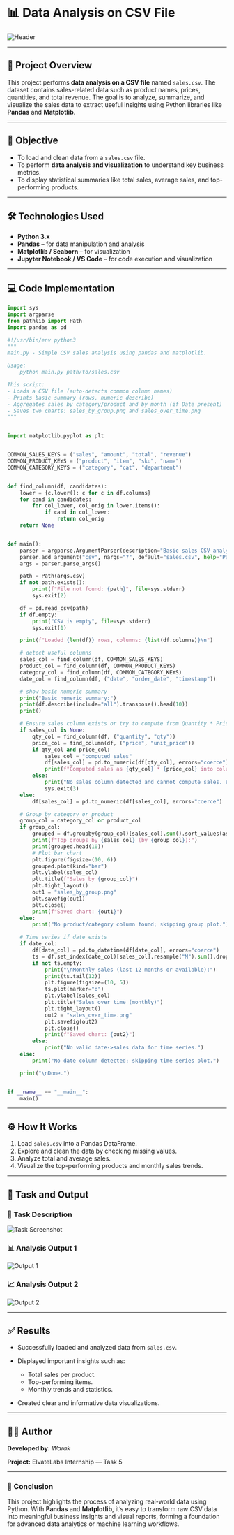 # 📊 Data Analysis on CSV File

![Header](file_0000000079e46209b116d494515c335b)

---

## 📘 Project Overview

This project performs **data analysis on a CSV file** named `sales.csv`. The dataset contains sales-related data such as product names, prices, quantities, and total revenue. The goal is to analyze, summarize, and visualize the sales data to extract useful insights using Python libraries like **Pandas** and **Matplotlib**.

---

## 🎯 Objective

* To load and clean data from a `sales.csv` file.
* To perform **data analysis and visualization** to understand key business metrics.
* To display statistical summaries like total sales, average sales, and top-performing products.

---

## 🛠️ Technologies Used

* **Python 3.x**
* **Pandas** – for data manipulation and analysis
* **Matplotlib / Seaborn** – for visualization
* **Jupyter Notebook / VS Code** – for code execution and visualization

---

## 💻 Code Implementation

```python
import sys
import argparse
from pathlib import Path
import pandas as pd

#!/usr/bin/env python3
"""
main.py - Simple CSV sales analysis using pandas and matplotlib.

Usage:
    python main.py path/to/sales.csv

This script:
- Loads a CSV file (auto-detects common column names)
- Prints basic summary (rows, numeric describe)
- Aggregates sales by category/product and by month (if Date present)
- Saves two charts: sales_by_group.png and sales_over_time.png
"""


import matplotlib.pyplot as plt


COMMON_SALES_KEYS = ("sales", "amount", "total", "revenue")
COMMON_PRODUCT_KEYS = ("product", "item", "sku", "name")
COMMON_CATEGORY_KEYS = ("category", "cat", "department")


def find_column(df, candidates):
    lower = {c.lower(): c for c in df.columns}
    for cand in candidates:
        for col_lower, col_orig in lower.items():
            if cand in col_lower:
                return col_orig
    return None


def main():
    parser = argparse.ArgumentParser(description="Basic sales CSV analysis")
    parser.add_argument("csv", nargs="?", default="sales.csv", help="Path to CSV file")
    args = parser.parse_args()

    path = Path(args.csv)
    if not path.exists():
        print(f"File not found: {path}", file=sys.stderr)
        sys.exit(2)

    df = pd.read_csv(path)
    if df.empty:
        print("CSV is empty", file=sys.stderr)
        sys.exit(1)

    print(f"Loaded {len(df)} rows, columns: {list(df.columns)}\n")

    # detect useful columns
    sales_col = find_column(df, COMMON_SALES_KEYS)
    product_col = find_column(df, COMMON_PRODUCT_KEYS)
    category_col = find_column(df, COMMON_CATEGORY_KEYS)
    date_col = find_column(df, ("date", "order_date", "timestamp"))

    # show basic numeric summary
    print("Basic numeric summary:")
    print(df.describe(include="all").transpose().head(10))
    print()

    # Ensure sales column exists or try to compute from Quantity * Price
    if sales_col is None:
        qty_col = find_column(df, ("quantity", "qty"))
        price_col = find_column(df, ("price", "unit_price"))
        if qty_col and price_col:
            sales_col = "computed_sales"
            df[sales_col] = pd.to_numeric(df[qty_col], errors="coerce") * pd.to_numeric(df[price_col], errors="coerce")
            print(f"Computed sales as {qty_col} * {price_col} into column '{sales_col}'")
        else:
            print("No sales column detected and cannot compute sales. Exiting.", file=sys.stderr)
            sys.exit(3)
    else:
        df[sales_col] = pd.to_numeric(df[sales_col], errors="coerce")

    # Group by category or product
    group_col = category_col or product_col
    if group_col:
        grouped = df.groupby(group_col)[sales_col].sum().sort_values(ascending=False)
        print(f"Top groups by {sales_col} (by {group_col}):")
        print(grouped.head(10))
        # Plot bar chart
        plt.figure(figsize=(10, 6))
        grouped.plot(kind="bar")
        plt.ylabel(sales_col)
        plt.title(f"Sales by {group_col}")
        plt.tight_layout()
        out1 = "sales_by_group.png"
        plt.savefig(out1)
        plt.close()
        print(f"Saved chart: {out1}")
    else:
        print("No product/category column found; skipping group plot.")

    # Time series if date exists
    if date_col:
        df[date_col] = pd.to_datetime(df[date_col], errors="coerce")
        ts = df.set_index(date_col)[sales_col].resample("M").sum().dropna()
        if not ts.empty:
            print("\nMonthly sales (last 12 months or available):")
            print(ts.tail(12))
            plt.figure(figsize=(10, 5))
            ts.plot(marker="o")
            plt.ylabel(sales_col)
            plt.title("Sales over time (monthly)")
            plt.tight_layout()
            out2 = "sales_over_time.png"
            plt.savefig(out2)
            plt.close()
            print(f"Saved chart: {out2}")
        else:
            print("No valid date->sales data for time series.")
    else:
        print("No date column detected; skipping time series plot.")

    print("\nDone.")


if __name__ == "__main__":
    main()
```

---

## ⚙️ How It Works

1. Load `sales.csv` into a Pandas DataFrame.
2. Explore and clean the data by checking missing values.
3. Analyze total and average sales.
4. Visualize the top-performing products and monthly sales trends.

---

## 🧾 Task and Output

### 🧠 Task Description

![Task Screenshot](file_00000000f77c622f9c43e85a1360d8cb)

### 📊 Analysis Output 1

![Output 1](file_000000005c446209a25868249c8647f3)

### 📈 Analysis Output 2

![Output 2](file_000000005c446209a25868249c8647f3)

---

## ✅ Results

* Successfully loaded and analyzed data from `sales.csv`.
* Displayed important insights such as:

  * Total sales per product.
  * Top-performing items.
  * Monthly trends and statistics.
* Created clear and informative data visualizations.

---

## 👨‍💻 Author

**Developed by:** *Warak*

**Project:** ElvateLabs Internship — Task 5

---

### 📄 Conclusion

This project highlights the process of analyzing real-world data using Python. With **Pandas** and **Matplotlib**, it’s easy to transform raw CSV data into meaningful business insights and visual reports, forming a foundation for advanced data analytics or machine learning workflows.
